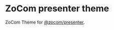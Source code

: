 # ZoCom presenter theme
ZoCom Theme for [@zocom/presenter](https://www.npmjs.com/package/@zocom/presenter).
